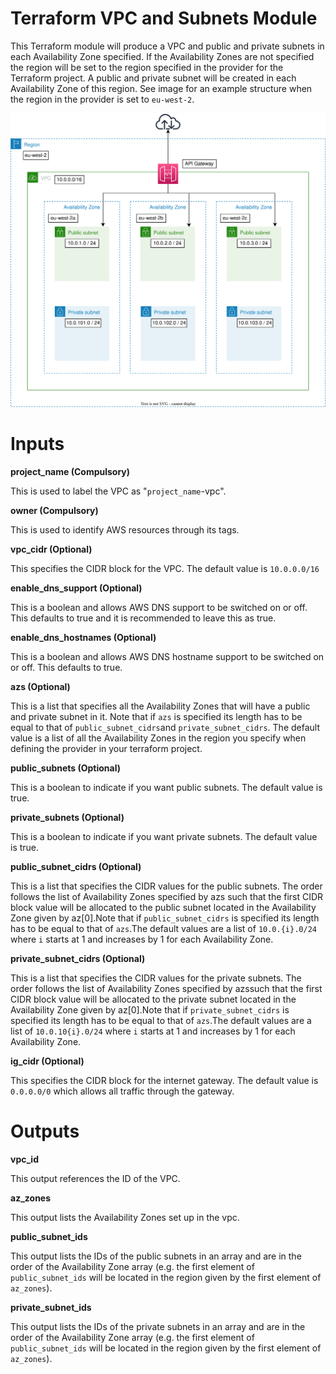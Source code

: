 # Terraform VPC and Subnets Module

This Terraform module will produce a VPC and public and private subnets in each Availability Zone specified.
If the Availability Zones are not specified the region will be set to the region specified in the provider for 
the Terraform project. A public and private subnet will be created in each Availability Zone of this region.
See image for an example structure when the region in the provider is set to `eu-west-2`.

![Alt text](vpc_subnet_module_diagram.svg?raw=true "VPC Subnet Module Diagram")

# Inputs

**project_name (Compulsory)**

This is used to label the VPC as "`project_name`-vpc".

**owner (Compulsory)**

This is used to identify AWS resources through its tags.


**vpc_cidr (Optional)**

This specifies the CIDR block for the VPC. The default value is `10.0.0.0/16`

**enable_dns_support (Optional)**

This is a boolean and allows AWS DNS support to be switched on or off. This defaults to true and it 
is recommended to leave this as true.  

**enable_dns_hostnames (Optional)**

This is a boolean and allows AWS DNS hostname support to be switched on or off. This defaults to true.  

**azs (Optional)**

This is a list that specifies all the Availability Zones that will have a public and private subnet in it.
Note that if `azs` is specified its length has to be equal to that of `public_subnet_cidrs`and `private_subnet_cidrs`.
The default value is a list of all the Availability Zones in the region you specify when defining the provider 
in your terraform project. 

**public_subnets (Optional)**

This is a boolean to indicate if you want public subnets. The default value is true.

**private_subnets (Optional)**

This is a boolean to indicate if you want private subnets. The default value is true.

**public_subnet_cidrs (Optional)**

This is a list that specifies the CIDR values for the public subnets. The order follows the list of Availability 
Zones specified by azs such that the first CIDR block value will be allocated to the public subnet located in the 
Availability Zone given by az[0].Note that if `public_subnet_cidrs` is specified its length has to be equal to that
of `azs`.The default values are a list of `10.0.{i}.0/24` where `i` starts at 1 and increases by 1 for each 
Availability Zone.

**private_subnet_cidrs (Optional)**

This is a list that specifies the CIDR values for the private subnets. The order follows the list of Availability 
Zones specified by azssuch that the first CIDR block value will be allocated to the private subnet located in the 
Availability Zone given by az[0].Note that if `private_subnet_cidrs` is specified its length has to be equal to 
that of `azs`.The default values are a list of `10.0.10{i}.0/24` where `i` starts at 1 and increases by 1 for each
Availability Zone.

**ig_cidr (Optional)**

This specifies the CIDR block for the internet gateway. The default value is `0.0.0.0/0` which allows all traffic 
through the gateway.


# Outputs

**vpc_id**

This output references the ID of the VPC.

**az_zones**

This output lists the Availability Zones set up in the vpc. 

**public_subnet_ids**

This output lists the IDs of the public subnets in an array and are in the order of the Availability Zone array
(e.g. the first element of `public_subnet_ids` will be located in the region given by the first element of `az_zones`).

**private_subnet_ids**

This output lists the IDs of the private subnets in an array and are in the order of the Availability Zone array 
(e.g. the first element of `public_subnet_ids` will be located in the region given by the first element of `az_zones`).

